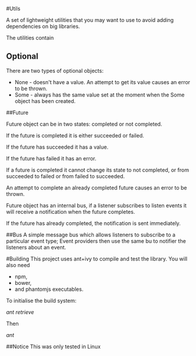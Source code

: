 #Utils

A set of lightweight utilities that you may want to use to avoid adding dependencies on big libraries.

The utilities contain
## Optional
There are two types of optional objects:
* None - doesn't have a value. An attempt to get its value causes an error to be thrown.
* Some - always has the same value set at the moment when the Some object has been created.

##Future

Future object can be in two states: completed or not completed.

If the future is completed it is either succeeded or failed.

If the future has succeeded it has a value.

If the future has failed it has an error.

If a future is completed it cannot change its state to not completed,
or from succeeded to failed or from failed to succeeded.

An attempt to complete an already completed future causes an error to be thrown.

Future object has an internal bus, if a listener subscribes to listen events
it will receive a notification when the future completes.

If the future has already completed, the notification is sent immediately.

##Bus
A simple message bus which allows listeners to subscribe to a particular event type;
Event providers then use the same bu to notifier the listeners about an event.

#Building
This project uses ant+ivy to compile and test the library. You will also need
* npm,
* bower,
* and phantomjs executables.

To initialise the build system:

*ant retrieve*

Then

*ant*

##Notice
This was only tested in Linux